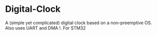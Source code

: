 # Digital-Clock
A (simple yet complicated) digital clock based on a non-preemptive OS. Also uses UART and DMA !. For STM32
